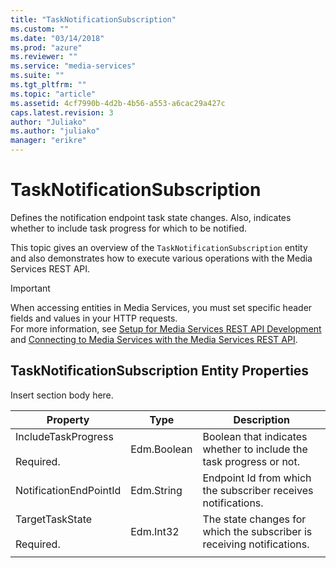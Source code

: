 ```yaml
---
title: "TaskNotificationSubscription"
ms.custom: ""
ms.date: "03/14/2018"
ms.prod: "azure"
ms.reviewer: ""
ms.service: "media-services"
ms.suite: ""
ms.tgt_pltfrm: ""
ms.topic: "article"
ms.assetid: 4cf7990b-4d2b-4b56-a553-a6cac29a427c
caps.latest.revision: 3
author: "Juliako"
ms.author: "juliako"
manager: "erikre"
---
```

# TaskNotificationSubscription
Defines the notification endpoint task state changes. Also,  indicates whether to include task progress for which to be notified.  
  
 This topic gives an overview of the `TaskNotificationSubscription` entity and also demonstrates how to execute various operations with the Media Services REST API.  

> [!IMPORTANT]
> When accessing entities in Media Services, you must set specific header fields and values in your HTTP requests. <br/>For more information, see [Setup for Media Services REST API Development](https://docs.microsoft.com/azure/media-services/media-services-rest-how-to-use) and [Connecting to Media Services with the Media Services REST API](https://docs.microsoft.com/azure/media-services/media-services-use-aad-auth-to-access-ams-api).  

## TaskNotificationSubscription Entity Properties  
 Insert section body here.  
  
|Property|Type|Description|  
|--------------|----------|-----------------|  
|IncludeTaskProgress<br /><br /> Required.|Edm.Boolean|Boolean that indicates whether to include the task progress or not.|  
|NotificationEndPointId|Edm.String|Endpoint Id from which the subscriber receives notifications.|  
|TargetTaskState<br /><br /> Required.|Edm.Int32|The state changes for which the subscriber is receiving notifications.|  
||||